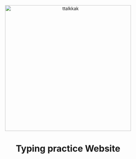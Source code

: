 <div align="center">
  <a href="https://ttalkkak.github.io/">
    <img width="400" align="center" alt="ttalkkak" src="https://github.com/ttalkkak/ttalkkak/assets/164509988/72bda86c-f929-4b0c-a6bf-80826e9de032">
  </a>
</div>

<h1 align="center">Typing practice Website</h1>


<!--
**ttalkkak/ttalkkak** is a ✨ _special_ ✨ repository because its `README.md` (this file) appears on your GitHub profile.

Here are some ideas to get you started:

- 🔭 I’m currently working on ...
- 🌱 I’m currently learning ...
- 👯 I’m looking to collaborate on ...
- 🤔 I’m looking for help with ...
- 💬 Ask me about ...
- 📫 How to reach me: ...
- 😄 Pronouns: ...
- ⚡ Fun fact: ...
-->
